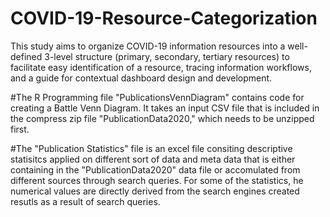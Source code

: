 # COVID-19-Resource-Categorization
This study aims to organize COVID-19 information resources into a well-defined 3-level structure (primary, secondary, tertiary resources) to facilitate easy identification of a resource, tracing information workflows, and a guide for contextual dashboard design and development.   

#The R Programming file "PublicationsVennDiagram" contains code for creating a Battle Venn Diagram. It takes an input CSV file that is included in the compress zip file "PublicationData2020," which needs to be unzipped first.

#The "Publication Statistics" file is an excel file consiting descriptive statisitcs applied on different sort of data and meta data that is either containing in the "PublicationData2020" data file or accomulated from different sources through search queries. 
For some of the statistics, he numerical values are directly derived from the search engines created resutls as a result of search queries.
